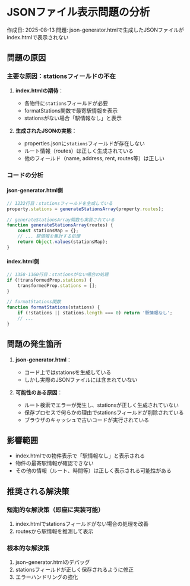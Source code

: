# JSONファイル表示問題の分析

作成日: 2025-08-13
問題: json-generator.htmlで生成したJSONファイルがindex.htmlで表示されない

## 問題の原因

### 主要な原因：stationsフィールドの不在
1. **index.htmlの期待**：
   - 各物件に`stations`フィールドが必要
   - formatStations関数で最寄駅情報を表示
   - stationsがない場合「駅情報なし」と表示

2. **生成されたJSONの実態**：
   - properties.jsonに`stations`フィールドが存在しない
   - ルート情報（routes）は正しく生成されている
   - 他のフィールド（name, address, rent, routes等）は正しい

### コードの分析

#### json-generator.html側
```javascript
// 1232行目：stationsフィールドを生成している
property.stations = generateStationsArray(property.routes);

// generateStationsArray関数も実装されている
function generateStationsArray(routes) {
    const stationsMap = {};
    // ... 駅情報を集計する処理
    return Object.values(stationsMap);
}
```

#### index.html側
```javascript
// 1358-1360行目：stationsがない場合の処理
if (!transformedProp.stations) {
    transformedProp.stations = [];
}

// formatStations関数
function formatStations(stations) {
    if (!stations || stations.length === 0) return '駅情報なし';
    // ...
}
```

## 問題の発生箇所

1. **json-generator.html**：
   - コード上ではstationsを生成している
   - しかし実際のJSONファイルには含まれていない

2. **可能性のある原因**：
   - ルート検索でエラーが発生し、stationsが正しく生成されていない
   - 保存プロセスで何らかの理由でstationsフィールドが削除されている
   - ブラウザのキャッシュで古いコードが実行されている

## 影響範囲

- index.htmlでの物件表示で「駅情報なし」と表示される
- 物件の最寄駅情報が確認できない
- その他の情報（ルート、時間等）は正しく表示される可能性がある

## 推奨される解決策

### 短期的な解決策（即座に実装可能）
1. index.htmlでstationsフィールドがない場合の処理を改善
2. routesから駅情報を推測して表示

### 根本的な解決策
1. json-generator.htmlのデバッグ
2. stationsフィールドが正しく保存されるように修正
3. エラーハンドリングの強化